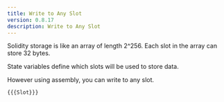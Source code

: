 ```yaml
---
title: Write to Any Slot
version: 0.8.17
description: Write to Any Slot
---
```


Solidity storage is like an array of length 2^256.
Each slot in the array can store 32 bytes.

State variables define which slots will be used to store data.

However using assembly, you can write to any slot.

```solidity
{{{Slot}}}
```
